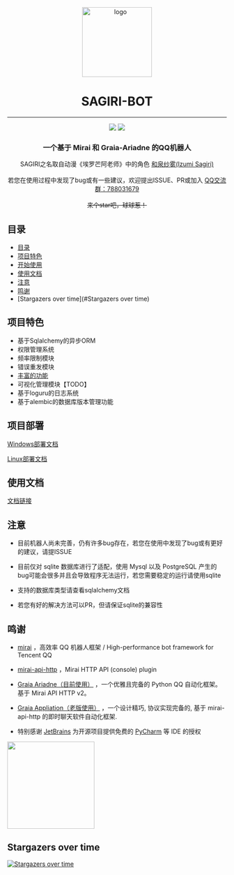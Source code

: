 <div align="center">
    <img width="160" src="docs/sagiri.jpg" alt="logo"></br>
    <h1>SAGIRI-BOT</h1>
</div>
    
----

<div align="center">
    <img src="https://img.shields.io/badge/python-3.8+-blue.svg"/>
    <img src="https://img.shields.io/badge/sqlalchemy-1.4.11+-orange.svg"/>
    <h3>一个基于 Mirai 和 Graia-Ariadne 的QQ机器人</h3>
    <div>SAGIRI之名取自动漫《埃罗芒阿老师》中的角色 <a href="https://zh.moegirl.org.cn/%E5%92%8C%E6%B3%89%E7%BA%B1%E9%9B%BE">和泉纱雾(Izumi Sagiri)</a></div>
    <br>
    <div>若您在使用过程中发现了bug或有一些建议，欢迎提出ISSUE、PR或加入 <a href="https://jq.qq.com/?_wv=1027&k=9hfqo8AL">QQ交流群：788031679</a> </div>
    <br>
    <div><s>来个star吧，球球惹！</s></div>
</div>



## 目录
  * [目录](#目录)
  * [项目特色](#项目特色)
  * [开始使用](#项目部署)
  * [使用文档](#使用文档)
  * [注意](#注意)
  * [鸣谢](#鸣谢)
  * [Stargazers over time](#Stargazers over time)

## 项目特色
- 基于Sqlalchemy的异步ORM
- 权限管理系统
- 频率限制模块
- 错误重发模块
- [丰富的功能](https://sagiri-kawaii.github.io/sagiri-bot/functions/handlers/)
- 可视化管理模块【TODO】
- 基于loguru的日志系统
- 基于alembic的数据库版本管理功能

## 项目部署

[Windows部署文档](https://sagiri-kawaii.github.io/sagiri-bot/deployment/windows/)

[Linux部署文档](https://sagiri-kawaii.github.io/sagiri-bot/deployment/linux/)

## 使用文档

[文档链接](https://sagiri-kawaii.github.io/sagiri-bot/)

## 注意

- 目前机器人尚未完善，仍有许多bug存在，若您在使用中发现了bug或有更好的建议，请提ISSUE

- 目前仅对 sqlite 数据库进行了适配，使用 Mysql 以及 PostgreSQL 产生的bug可能会很多并且会导致程序无法运行，若您需要稳定的运行请使用sqlite

- 支持的数据库类型请查看sqlalchemy文档

- 若您有好的解决方法可以PR，但请保证sqlite的兼容性

## 鸣谢
- [mirai](https://github.com/mamoe/mirai) ，高效率 QQ 机器人框架 / High-performance bot framework for Tencent QQ

- [mirai-api-http](https://github.com/project-mirai/mirai-api-http) ，Mirai HTTP API (console) plugin

- [Graia Ariadne（目前使用）](https://github.com/GraiaProject/Ariadne) ，一个优雅且完备的 Python QQ 自动化框架。基于 Mirai API HTTP v2。

- [Graia Appliation（老版使用）](https://github.com/GraiaProject/Application) ，一个设计精巧, 协议实现完备的, 基于 mirai-api-http 的即时聊天软件自动化框架.

- 特别感谢 [JetBrains](https://www.jetbrains.com/?from=sagiri-bot) 为开源项目提供免费的 [PyCharm](https://www.jetbrains.com/pycharm/?from=sagiri-bot) 等 IDE 的授权  

[<img src=".github/jetbrains-variant-3.png" width="200"/>](https://www.jetbrains.com/?from=sagiri-bot)

## Stargazers over time

[![Stargazers over time](https://starchart.cc/SAGIRI-kawaii/sagiri-bot.svg)](https://starchart.cc/SAGIRI-kawaii/sagiri-bot)
